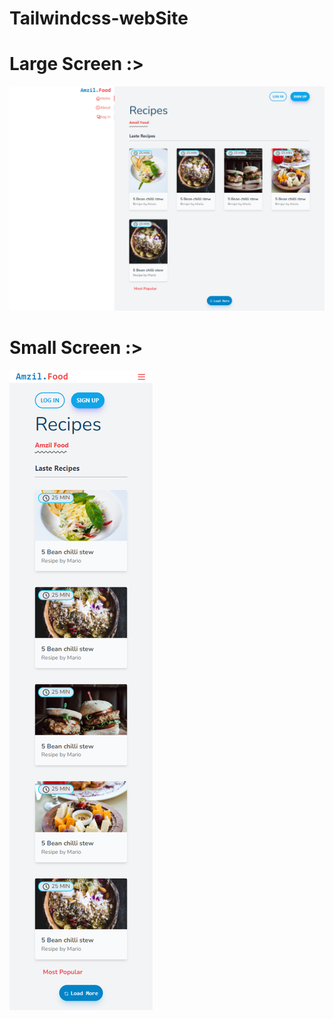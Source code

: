 # Tailwindcss-webSite
# Large Screen :>
![](GitImage/lg.png)
# Small Screen :>
![](GitImage/sm.png)
